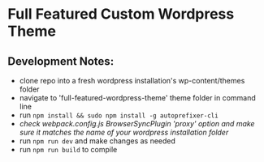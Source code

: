 # Full Featured Custom Wordpress Theme

## Development Notes:

* clone repo into a fresh wordpress installation's wp-content/themes folder
* navigate to 'full-featured-wordpress-theme' theme folder in command line
* run `npm install && sudo npm install -g autoprefixer-cli`
* *check webpack.config.js BrowserSyncPlugin 'proxy' option and make sure it matches the name of your wordpress installation folder*
* run `npm run dev` and make changes as needed
* run `npm run build` to compile

